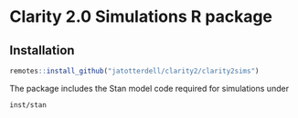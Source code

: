 # Clarity 2.0 Simulations R package

## Installation

```r
remotes::install_github("jatotterdell/clarity2/clarity2sims")
```

The package includes the Stan model code required for simulations under

```
inst/stan
```
